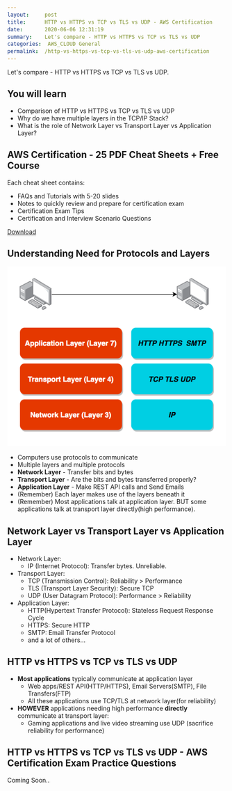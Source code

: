 ```yaml
---
layout:     post
title:      HTTP vs HTTPS vs TCP vs TLS vs UDP - AWS Certification
date:       2020-06-06 12:31:19
summary:    Let's compare - HTTP vs HTTPS vs TCP vs TLS vs UDP 
categories:  AWS_CLOUD General
permalink:  /http-vs-https-vs-tcp-vs-tls-vs-udp-aws-certification
---
```


Let's compare - HTTP vs HTTPS vs TCP vs TLS vs UDP. 

## You will learn
- Comparison of HTTP vs HTTPS vs TCP vs TLS vs UDP
- Why do we have multiple layers in the TCP/IP Stack?
- What is the role of Network Layer vs Transport Layer vs Application Layer?

## AWS Certification - 25 PDF Cheat Sheets + Free Course

Each cheat sheet contains:
- FAQs and Tutorials with 5-20 slides
- Notes to quickly review and prepare for certification exam
- Certification Exam Tips
- Certification and Interview Scenario Questions

<div>
 <a href="https://links.in28minutes.com/cloud-in28minutes-teachable-free-link" target="_blank" class="button instagram">Download</a>
</div>



## Understanding Need for Protocols and Layers

![](/images/application-transport-layers.png)
- Computers use protocols to communicate
- Multiple layers and multiple protocols
- **Network Layer** - Transfer bits and bytes
- **Transport Layer** - Are the bits and bytes transferred properly?
- **Application Layer** - Make REST API calls and Send Emails
- (Remember) Each layer makes use of the layers beneath it
- (Remember) Most applications talk at application layer. BUT some applications talk at transport layer directly(high performance).

## Network Layer vs Transport Layer vs Application Layer
- Network Layer:
	- IP (Internet Protocol): Transfer bytes. Unreliable.
- Transport Layer:
	- TCP (Transmission Control): Reliability > Performance
	- TLS (Transport Layer Security): Secure TCP
	- UDP (User Datagram Protocol): Performance > Reliability
- Application Layer:
	- HTTP(Hypertext Transfer Protocol): Stateless Request Response Cycle
	- HTTPS: Secure HTTP
	- SMTP: Email Transfer Protocol
	- and a lot of others...

## HTTP vs HTTPS vs TCP vs TLS vs UDP
- **Most applications** typically communicate at application layer
	- Web apps/REST API(HTTP/HTTPS), Email Servers(SMTP), File Transfers(FTP)
	- All these applications use TCP/TLS at network layer(for reliability)
- **HOWEVER** applications needing high performance **directly** communicate at transport layer:
	- Gaming applications and live video streaming use UDP (sacrifice reliability for performance)

## HTTP vs HTTPS vs TCP vs TLS vs UDP - AWS Certification Exam Practice Questions

Coming Soon..